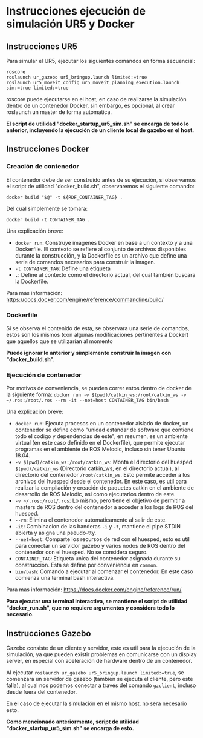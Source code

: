 # Instrucciones ejecución de simulación UR5 y Docker

## Instrucciones UR5

Para simular el UR5, ejecutar los siguientes comandos en forma secuencial:

```
roscore
roslaunch ur_gazebo ur5_bringup.launch limited:=true
roslaunch ur5_moveit_config ur5_moveit_planning_execution.launch sim:=true limited:=true
```

roscore puede ejecutarse en el host, en caso de realizarse la simulación dentro de un contenedor Docker, sin embargo, es opcional, al crear roslaunch un master de forma automatica.

**El script de utilidad "docker_startup_ur5_sim.sh" se encarga de todo lo anterior, incluyendo la ejecución de un cliente local de gazebo en el host.**

## Instrucciones Docker

### Creación de contenedor

El contenedor debe de ser construido antes de su ejecución, si observamos el script de utilidad "docker_build.sh", observaremos el siguiente comando:

`docker build "$@" -t ${RDF_CONTAINER_TAG} .`

Del cual simplemente se tomara:

`docker build -t CONTAINER_TAG .`

Una explicación breve:
- `docker run`: Construye imagenes Docker en base a un contexto y a una Dockerfile. El contexto se refiere al conjunto de archivos disponibles durante la construcción, y la Dockerfile es un archivo que define una serie de comandos necesarios para construir la imagen.
- `-t CONTAINER_TAG`: Define una etiqueta 
- `.`: Define al contexto como el directorio actual, del cual también buscara la Dockerfile.

Para mas información: https://docs.docker.com/engine/reference/commandline/build/

### Dockerfile

Si se observa el contenido de esta, se observara una serie de comandos, estos son los mismos (con algunas modificaciones pertinentes a Docker) que aquellos que se utilizarian al momento 

**Puede ignorar lo anterior y simplemente construir la imagen con "docker_build.sh".**

### Ejecución de contenedor

Por motivos de conveniencia, se pueden correr estos dentro de docker de la siguiente forma:
`docker run -v $(pwd)/catkin_ws:/root/catkin_ws -v ~/.ros:/root/.ros --rm -it --net=host CONTAINER_TAG bin/bash`

Una explicación breve:
- `docker run`: Ejecuta procesos en un contenedor aislado de docker, un contenedor se define como "unidad estandar de software que contiene todo el codigo y dependencias de este", en resumen, es un ambiente virtual (en este caso definido en el Dockerfile), que permite ejecutar programas en el ambiente de ROS Melodic, incluso sin tener Ubuntu 18.04.
- `-v $(pwd)/catkin_ws:/root/catkin_ws`: Monta el directorio del huesped `$(pwd)/catkin_ws` (Directorio catkin_ws, en el directorio actual), al directorio del contenedor `/root/catkin_ws`. Esto permite acceder a los archivos del huesped desde el contenedor. En este caso, es util para realizar la compilación y creación de paquetes catkin en el ambiente de desarrollo de ROS Melodic, asi como ejecutarlos dentro de este.
- `-v ~/.ros:/root/.ros`: Lo mismo, pero tiene el objetivo de permitir a masters de ROS dentro del contenedor a acceder a los logs de ROS del huesped.
- `--rm`: Elimina el contenedor automaticamente al salir de este.
- `-it`: Combinacion de las banderas `-i` y `-t`, mantiene el pipe STDIN abierta y asigna una pseudo-tty.
- `--net=host`: Comparte los recursos de red con el huesped, esto es util para conectar un servidor gazebo y varios nodos de ROS dentro del contenedor con el huesped. No se considera seguro.
- `CONTAINER_TAG`: Etiqueta unica del contenedor asignada durante su construcción. Esta se define por conveniencia en `common`.
- `bin/bash`: Comando a ejecutar al comenzar el contenedor. En este caso comienza una terminal bash interactiva.

Para mas información: https://docs.docker.com/engine/reference/run/

**Para ejecutar una terminal interactiva, se mantiene el script de utilidad "docker_run.sh", que no requiere argumentos y considera todo lo necesario.**

## Instrucciones Gazebo

Gazebo consiste de un cliente y servidor, esto es util para la ejecución de la simulación, ya que pueden existir problemas en comunicarse con un display server, en especial con aceleración de hardware dentro de un contenedor.

Al ejecutar `roslaunch ur_gazebo ur5_bringup.launch limited:=true`, se comenzara un servidor de gazebo (también se ejecuta el cliente, pero este falla), al cual nos podemos conectar a través del comando `gzclient`, incluso desde fuera del contenedor.

En el caso de ejecutar la simulación en el mismo host, no sera necesario esto.

**Como mencionado anteriormente, script de utilidad "docker_startup_ur5_sim.sh" se encarga de esto.**